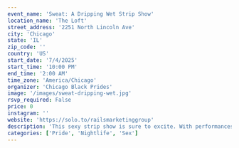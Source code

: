 ```yaml
---
event_name: 'Sweat: A Dripping Wet Strip Show'
location_name: 'The Loft'
street_address: '2251 North Lincoln Ave'
city: 'Chicago'
state: 'IL'
zip_code: ''
country: 'US'
start_date: '7/4/2025'
start_time: '10:00 PM'
end_time: '2:00 AM'
time_zone: 'America/Chicago'
organizer: 'Chicago Black Prides'
image: '/images/sweat-dripping-wet.jpg'
rsvp_required: False
price: 0
instagram: ''
website: 'https://solo.to/railsmarketinggroup'
description: 'This sexy strip show is sure to excite. With performances by Zaddy Zues, Last King, Krave, Lexx Carter, and Quake'
categories: ['Pride', 'Nightlife', 'Sex']
---
```

